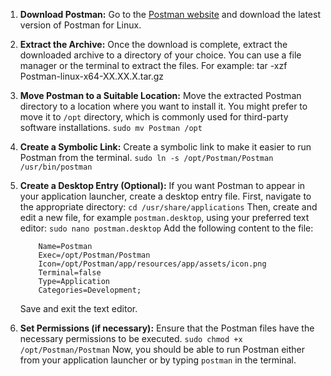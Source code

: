 1. **Download Postman:**
   Go to the [Postman website](https://www.postman.com/downloads/) and download the latest version of Postman for Linux.

2. **Extract the Archive:**
   Once the download is complete, extract the downloaded archive to a directory of your choice. You can use a file manager or the terminal to extract the files. For example: tar -xzf Postman-linux-x64-XX.XX.X.tar.gz

3. **Move Postman to a Suitable Location:**
    Move the extracted Postman directory to a location where you want to install it. You might prefer to move it to `/opt` directory, which is commonly used for third-party software installations.
    `sudo mv Postman /opt`

4. **Create a Symbolic Link:**
    Create a symbolic link to make it easier to run Postman from the terminal.
    `sudo ln -s /opt/Postman/Postman /usr/bin/postman`

5. **Create a Desktop Entry (Optional):**
    If you want Postman to appear in your application launcher, create a desktop entry file. First, navigate to the appropriate directory:
    `cd /usr/share/applications`
    Then, create and edit a new file, for example `postman.desktop`, using your preferred text editor:
    `sudo nano postman.desktop`
    Add the following content to the file:
    ```[Desktop Entry]
        Name=Postman
        Exec=/opt/Postman/Postman
        Icon=/opt/Postman/app/resources/app/assets/icon.png
        Terminal=false
        Type=Application
        Categories=Development;
    ```
    Save and exit the text editor.

6. **Set Permissions (if necessary):**
    Ensure that the Postman files have the necessary permissions to be executed.
    `sudo chmod +x /opt/Postman/Postman`
    Now, you should be able to run Postman either from your application launcher or by typing `postman` in the terminal.
